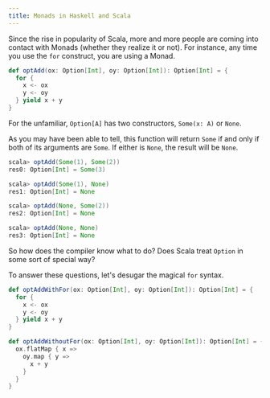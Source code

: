 ```yaml
---
title: Monads in Haskell and Scala
---
```


Since the rise in popularity of Scala, more and more people are
coming into contact with Monads (whether they realize it or not).
For instance, any time you use the `for` construct, you are using
a Monad.

```scala
def optAdd(ox: Option[Int], oy: Option[Int]): Option[Int] = {
  for {
    x <- ox
    y <- oy
  } yield x + y
}
```

For the unfamiliar, `Option[A]` has two constructors, `Some(x: A)` or `None`.

As you may have been able to tell, this function will return
`Some` if and only if both of its arguments are `Some`. If either is `None`,
the result will be `None`.

```scala
scala> optAdd(Some(1), Some(2))
res0: Option[Int] = Some(3)

scala> optAdd(Some(1), None)
res1: Option[Int] = None

scala> optAdd(None, Some(2))
res2: Option[Int] = None

scala> optAdd(None, None)
res3: Option[Int] = None
```

So how does the compiler know what to do? Does Scala treat `Option`
in some sort of special way?

To answer these questions, let's desugar the magical `for` syntax.

```scala
def optAddWithFor(ox: Option[Int], oy: Option[Int]): Option[Int] = {
  for {
    x <- ox
    y <- oy
  } yield x + y
}

def optAddWithoutFor(ox: Option[Int], oy: Option[Int]): Option[Int] = {
  ox.flatMap { x =>
    oy.map { y =>
      x + y
    }
  }
}
```
